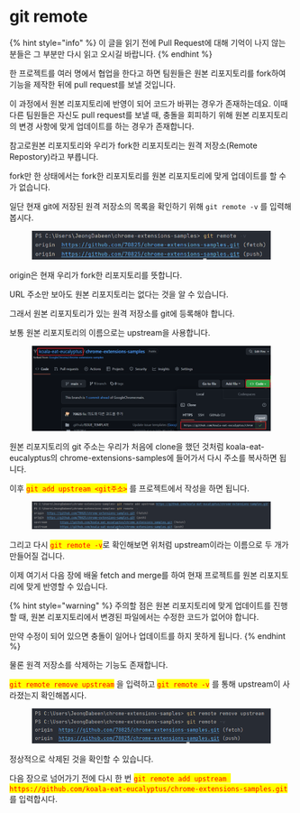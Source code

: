 # git remote

{% hint style="info" %}
이 글을 읽기 전에 Pull Request에 대해 기억이 나지 않는 분들은 그 부분만 다시 읽고 오시길 바랍니다.
{% endhint %}



한 프로젝트를 여러 명에서 협업을 한다고 하면 팀원들은 원본 리포지토리를 fork하여 기능을 제작한 뒤에 pull request를 보낼 것입니다.

이 과정에서 원본 리포지토리에 반영이 되어 코드가 바뀌는 경우가 존재하는데요. 이때 다른 팀원들은 자신도 pull request를 보낼 때, 충돌을 회피하기 위해 원본 리포지토리의 변경 사항에 맞게 업데이트를 하는 경우가 존재합니다.

참고로원본 리포지토리와 우리가 fork한 리포지토리는 원격 저장소(Remote Repostory)라고 부릅니다.



fork만 한 상태에서는 fork한 리포지토리를 원본 리포지토리에 맞게 업데이트를 할 수가 없습니다.

일단 현재 git에 저장된 원격 저장소의 목록을 확인하기 위해 `git remote -v` 를 입력해봅시다.

<figure><img src="../.gitbook/assets/image (17).png" alt=""><figcaption></figcaption></figure>

origin은 현재 우리가 fork한 리포지토리를 뜻합니다.

URL 주소만 보아도 원본 리포지토리는 없다는 것을 알 수 있습니다.

그래서 원본 리포지토리가 있는 원격 저장소를 git에 등록해야 합니다.



보통 원본 리포지토리의 이름으로는 upstream을 사용합니다.

<figure><img src="../.gitbook/assets/image (14).png" alt=""><figcaption></figcaption></figure>

원본 리포지토리의 git 주소는 우리가 처음에 clone을 했던 것처럼 koala-eat-eucalyptus의 chrome-extensions-samples에 들어가서 다시 주소를 복사하면 됩니다.

이후 <mark style="color:red;">`git add upstream <git주소>`</mark> 를 프로젝트에서 작성을 하면 됩니다.

<figure><img src="../.gitbook/assets/image (1).png" alt=""><figcaption></figcaption></figure>

그리고 다시 <mark style="color:red;">`git remote -v`</mark>로 확인해보면 위처럼 upstream이라는 이름으로 두 개가 만들어질 겁니다.



이제 여기서 다음 장에 배울 fetch and merge를 하여 현재 프로젝트를 원본 리포지토리에 맞게 반영할 수 있습니다.

{% hint style="warning" %}
주의할 점은 원본 리포지토리에 맞게 업데이트를 진행할 때, 원본 리포지토리에서 변경된 파일에서는 수정한 코드가 없어야 합니다.

만약 수정이 되어 있으면 충돌이 일어나 업데이트를 하지 못하게 됩니다.
{% endhint %}

물론 원격 저장소를 삭제하는 기능도 존재합니다.

<mark style="color:red;">`git remote remove upstream`</mark> 을 입력하고 <mark style="color:red;">`git remote -v`</mark> 를 통해 upstream이 사라졌는지 확인해봅시다.

<figure><img src="../.gitbook/assets/image.png" alt=""><figcaption></figcaption></figure>

정상적으로 삭제된 것을 확인할 수 있습니다.

다음 장으로 넘어가기 전에 다시 한 번 <mark style="color:red;">`git remote add upstream https://github.com/koala-eat-eucalyptus/chrome-extensions-samples.git`</mark> 를 입력합시다.
